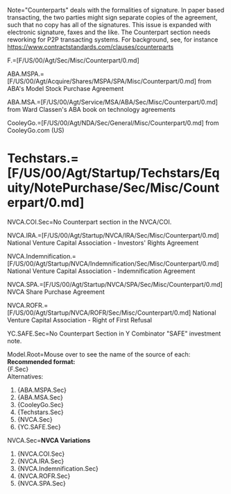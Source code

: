 Note="Counterparts" deals with the formalities of signature.  In paper based transacting, the two parties might sign separate copies of the agreement, such that no copy has all of the signatures.  This issue is expanded with electronic signature, faxes and the like.  The Counterpart section needs reworking for P2P transacting systems.  For background, see, for instance <a href="https://www.contractstandards.com/clauses/counterparts">https://www.contractstandards.com/clauses/counterparts</a>


F.=[F/US/00/Agt/Sec/Misc/Counterpart/0.md]

ABA.MSPA.=[F/US/00/Agt/Acquire/Shares/MSPA/SPA/Misc/Counterpart/0.md]  from ABA's Model Stock Purchase Agreement

ABA.MSA.=[F/US/00/Agt/Service/MSA/ABA/Sec/Misc/Counterpart/0.md] from Ward Classen's ABA book on technology agreements

CooleyGo.=[F/US/00/Agt/NDA/Sec/General/Misc/Counterpart/0.md]  from CooleyGo.com (US)

Techstars.=[F/US/00/Agt/Startup/Techstars/Equity/NotePurchase/Sec/Misc/Counterpart/0.md]  
=
NVCA.COI.Sec=No Counterpart section in the NVCA/COI.

NVCA.IRA.=[F/US/00/Agt/Startup/NVCA/IRA/Sec/Misc/Counterpart/0.md] National Venture Capital Association - Investors' Rights Agreement 

NVCA.Indemnification.=[F/US/00/Agt/Startup/NVCA/Indemnification/Sec/Misc/Counterpart/0.md] National Venture Capital Association - Indemnification Agreement 

NVCA.SPA.=[F/US/00/Agt/Startup/NVCA/SPA/Sec/Misc/Counterpart/0.md] NVCA Share Purchase Agreement

NVCA.ROFR.=[F/US/00/Agt/Startup/NVCA/ROFR/Sec/Misc/Counterpart/0.md] National Venture Capital Association - Right of First Refusal

YC.SAFE.Sec=No Counterpart Section in  Y Combinator "SAFE" investment note.

Model.Root=Mouse over to see the name of the source of each:<br><b>Recommended format:</b><br>{F.Sec}<br>Alternatives:<ol><li>{ABA.MSPA.Sec}<li>{ABA.MSA.Sec}<li>{CooleyGo.Sec}<li>{Techstars.Sec}<li>{NVCA.Sec}<li>{YC.SAFE.Sec}</ol>

NVCA.Sec=<b>NVCA Variations</b><ol><li>{NVCA.COI.Sec}<li>{NVCA.IRA.Sec}<li>{NVCA.Indemnification.Sec}<li>{NVCA.ROFR.Sec}<li>{NVCA.SPA.Sec}</ol>